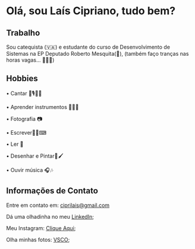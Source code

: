 # Olá, sou Laís Cipriano, tudo bem?

## Trabalho

Sou catequista (🇻🇦) e estudante do curso de Desenvolvimento de Sistemas na EP Deputado Roberto Mesquita(🎒), (também faço tranças nas horas vagas... 💇🏽‍♀️)


 ## Hobbies

• Cantar 🎤🎙🎵🎶

• Aprender instrumentos 🎹🥁🎸

• Fotografia 📷 

• Escrever✍🏽⌨

• Ler 📖

• Desenhar e Pintar🎨🖌

• Ouvir música 🎧🎶


## Informações de Contato

Entre em contato em: ciprilais@gmail.com 

Dá uma olhadinha no meu <a href='https://www.linkedin.com/in/laiscipriano'>LinkedIn</a>;

Meu Instagram: <a href='https://www.instagram.com/laisciipriano'>Clique Aqui</a>;

Olha minhas fotos: <a href='https://vsco.co/laisciprianoo'>VSCO</a>;

